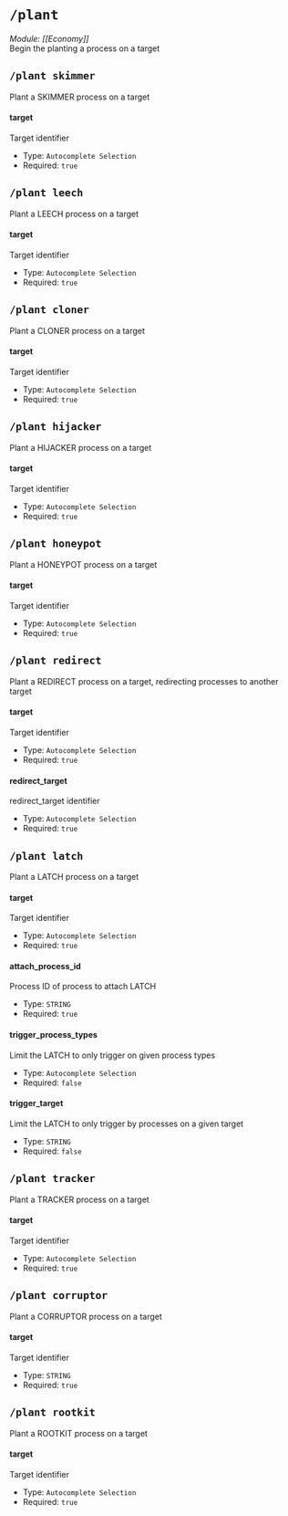 # `/plant`
*Module: [[Economy]]*<br>
Begin the planting a process on a target
## `/plant skimmer`
Plant a SKIMMER process on a target
#### target
Target identifier
- Type: `Autocomplete Selection`
- Required: `true`
## `/plant leech`
Plant a LEECH process on a target
#### target
Target identifier
- Type: `Autocomplete Selection`
- Required: `true`
## `/plant cloner`
Plant a CLONER process on a target
#### target
Target identifier
- Type: `Autocomplete Selection`
- Required: `true`
## `/plant hijacker`
Plant a HIJACKER process on a target
#### target
Target identifier
- Type: `Autocomplete Selection`
- Required: `true`
## `/plant honeypot`
Plant a HONEYPOT process on a target
#### target
Target identifier
- Type: `Autocomplete Selection`
- Required: `true`
## `/plant redirect`
Plant a REDIRECT process on a target, redirecting processes to another target
#### target
Target identifier
- Type: `Autocomplete Selection`
- Required: `true`
#### redirect_target
redirect_target identifier
- Type: `Autocomplete Selection`
- Required: `true`
## `/plant latch`
Plant a LATCH process on a target
#### target
Target identifier
- Type: `Autocomplete Selection`
- Required: `true`
#### attach_process_id
Process ID of process to attach LATCH
- Type: `STRING`
- Required: `true`
#### trigger_process_types
Limit the LATCH to only trigger on given process types
- Type: `Autocomplete Selection`
- Required: `false`
#### trigger_target
Limit the LATCH to only trigger by processes on a given target
- Type: `STRING`
- Required: `false`
## `/plant tracker`
Plant a TRACKER process on a target
#### target
Target identifier
- Type: `Autocomplete Selection`
- Required: `true`
## `/plant corruptor`
Plant a CORRUPTOR process on a target
#### target
Target identifier
- Type: `STRING`
- Required: `true`
## `/plant rootkit`
Plant a ROOTKIT process on a target
#### target
Target identifier
- Type: `Autocomplete Selection`
- Required: `true`